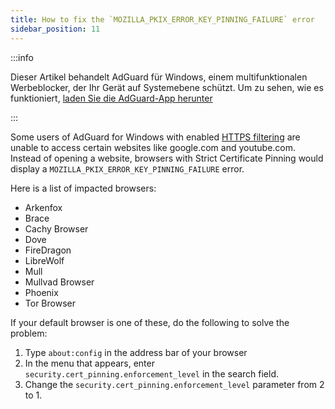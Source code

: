 ```yaml
---
title: How to fix the `MOZILLA_PKIX_ERROR_KEY_PINNING_FAILURE` error
sidebar_position: 11
---
```


:::info

Dieser Artikel behandelt AdGuard für Windows, einem multifunktionalen Werbeblocker, der Ihr Gerät auf Systemebene schützt. Um zu sehen, wie es funktioniert, [laden Sie die AdGuard-App herunter](https://agrd.io/download-kb-adblock)

:::

Some users of AdGuard for Windows with enabled [HTTPS filtering](/general/https-filtering/what-is-https-filtering) are unable to access certain websites like google.com and youtube.com. Instead of opening a website, browsers with Strict Certificate Pinning would display a `MOZILLA_PKIX_ERROR_KEY_PINNING_FAILURE` error.

Here is a list of impacted browsers:

- Arkenfox
- Brace
- Cachy Browser
- Dove
- FireDragon
- LibreWolf
- Mull
- Mullvad Browser
- Phoenix
- Tor Browser

If your default browser is one of these, do the following to solve the problem:

1. Type `about:config` in the address bar of your browser
2. In the menu that appears, enter `security.cert_pinning.enforcement_level` in the search field.
3. Change the `security.cert_pinning.enforcement_level` parameter from 2 to 1.
